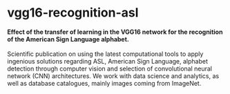# vgg16-recognition-asl
<b>Effect of the transfer of learning in the VGG16 network for the recognition of the American Sign Language alphabet.</b><br><br>
Scientific publication on using the latest computational tools to apply ingenious solutions regarding ASL, American Sign Language, alphabet detection through computer vision and selection of convolutional neural network (CNN) architectures. We work with data science and analytics, as well as database catalogues, mainly images coming from ImageNet.
